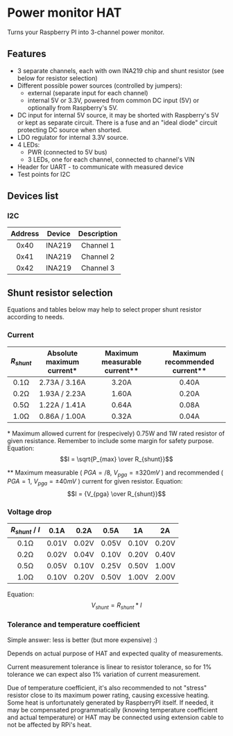 # Power monitor HAT

Turns your Raspberry PI into 3-channel power monitor.

## Features
 - 3 separate channels, each with own INA219 chip and shunt resistor (see below for resistor selection)
 - Different possible power sources (controlled by jumpers):
   - external (separate input for each channel)
   - internal 5V or 3.3V, powered from common DC input (5V) or optionally from Raspberry's 5V.
 - DC input for internal 5V source, it may be shorted with Raspberry's 5V or kept as separate circuit.
   There is a fuse and an "ideal diode" circuit protecting DC source when shorted.
 - LDO regulator for internal 3.3V source.
 - 4 LEDs:
   - PWR (connected to 5V bus)
   - 3 LEDs, one for each channel, connected to channel's VIN
 - Header for UART - to communicate with measured device
 - Test points for I2C
 
## Devices list

### I2C
 Address | Device   | Description 
:-------:|:--------:|:-----------:
|  0x40  |  INA219  | Channel 1  
|  0x41  |  INA219  | Channel 2  
|  0x42  |  INA219  | Channel 3  


## Shunt resistor selection

Equations and tables below may help to select proper shunt resistor according to needs.

### Current

$R_{shunt}$ | Absolute maximum current* | Maximum measurable current** | Maximum recommended current**
:----------:|:-------------------------:|:----------------------------:|:-----------------------------:
|  0.1Ω     | 2.73A / 3.16A             | 3.20A                        | 0.40A
|  0.2Ω     | 1.93A / 2.23A               | 1.60A                        | 0.20A
|  0.5Ω     | 1.22A / 1.41A               | 0.64A                        | 0.08A
|  1.0Ω     | 0.86A / 1.00A               | 0.32A                        | 0.04A

\* Maximum allowed current for (respecively) 0.75W and 1W rated resistor of given resistance. Remember to include some margin for safety purpose. Equation:
  $$I = \sqrt{P_{max} \over R_{shunt}}$$

\** Maximum measurable ( $PGA = /8$, $V_{pga} = \pm 320mV$ ) and recommended ( $PGA = 1$, $V_{pga} = \pm 40mV$ ) current for given resistor. Equation:
  $$I = {V_{pga} \over R_{shunt}}$$


### Voltage drop

$R_{shunt}$ / $I$ | 0.1A  | 0.2A  | 0.5A  | 1A     | 2A
:----------------:|:-----:|:-----:|:-----:|:------:|:----:
|  0.1Ω           | 0.01V | 0.02V | 0.05V | 0.10V  | 0.20V
|  0.2Ω           | 0.02V | 0.04V | 0.10V | 0.20V  | 0.40V
|  0.5Ω           | 0.05V | 0.10V | 0.25V | 0.50V  | 1.00V
|  1.0Ω           | 0.10V | 0.20V | 0.50V | 1.00V  | 2.00V

Equation:
$$V_{shunt} = R_{shunt} * I$$


### Tolerance and temperature coefficient
Simple answer: less is better (but more expensive) :)

Depends on actual purpose of HAT and expected quality of measurements.

Current measurement tolerance is linear to resistor tolerance, so for 1% tolerance we can expect also 1% variation of current measurement.

Due of temperature coefficient, it's also recommended to not "stress" resistor close to its maximum power rating, causing excessive heating.
Some heat is unfortunately generated by RaspberryPI itself. If needed, it may be compensated programmatically (knowing temperature coefficient and actual temperature) or HAT may be connected using extension cable to not be affected by RPi's heat.
